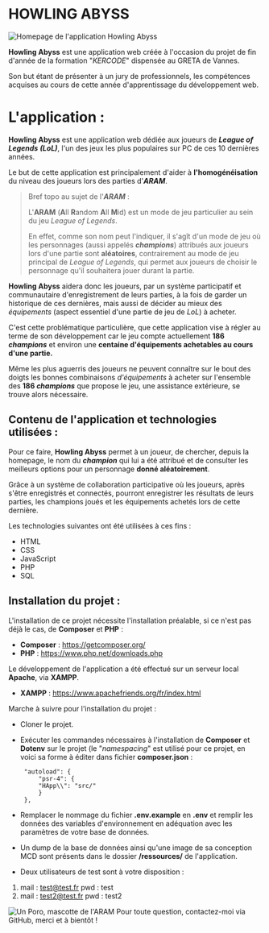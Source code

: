 # HOWLING ABYSS

![Homepage de l'application Howling Abyss](https://zupimages.net/up/23/16/0hkk.png)

**Howling Abyss** est une application web créée à l'occasion du projet de fin d'année de la formation "*KERCODE*" dispensée au GRETA de Vannes.

Son but étant de présenter à un jury de professionnels, les compétences acquises au cours de cette année d'apprentissage du développement web. 

# L'application :

**Howling Abyss** est une application web dédiée aux joueurs de ***League of Legends** **(LoL)***, l'un des jeux les plus populaires sur PC de ces 10 dernières années.

Le but de cette application est principalement d'aider à **l'homogénéisation** du niveau des joueurs lors des parties d'***ARAM***.

> Bref topo au sujet de l'***ARAM*** : 
> 
> L'**ARAM** (**A**ll **R**andom **A**ll **M**id) est un mode de jeu particulier au sein du jeu *League of Legends*. 
> 
> En effet, comme son nom peut l'indiquer, il s'agît d'un mode de jeu où les personnages (aussi appelés ***champions***) attribués aux joueurs lors d'une partie sont **aléatoires**, contrairement au mode de jeu principal de *League of Legends*,  qui permet aux joueurs de choisir le personnage qu'il souhaitera jouer durant la partie.

**Howling Abyss** aidera donc les joueurs, par un système participatif et communautaire d'enregistrement de leurs parties,  à la fois de garder un historique de ces dernières, mais aussi de décider au mieux des *équipements* (aspect essentiel d'une partie de jeu de *LoL*) à acheter.

C'est cette problématique particulière, que cette application vise à régler au terme de son développement car le jeu compte actuellement **186 *champions*** et environ une **centaine d'équipements achetables au cours d'une partie.** 

Même les plus aguerris des joueurs ne peuvent connaître sur le bout des doigts les bonnes combinaisons *d'équipements* à acheter sur l'ensemble des **186 *champions*** que propose le jeu, une assistance extérieure, se trouve alors nécessaire. 

## Contenu de l'application et technologies utilisées :

Pour ce faire, **Howling Abyss** permet à un joueur, de chercher, depuis la homepage, le nom du ***champion*** qui lui a été attribué et de consulter les meilleurs options pour un personnage **donné aléatoirement**.

Grâce à un système de collaboration participative où les joueurs, après s'être enregistrés et connectés, pourront enregistrer les résultats de leurs parties, les champions joués et les équipements achetés lors de cette dernière.

Les technologies suivantes ont été utilisées à ces fins :

 - HTML 
 - CSS
 - JavaScript 
 - PHP 
 - SQL

## Installation du projet : 

L'installation de ce projet nécessite l'installation préalable, si ce n'est pas déjà le cas, de **Composer** et **PHP** : 

 - **Composer** : https://getcomposer.org/
 - **PHP** : https://www.php.net/downloads.php

Le développement de l'application a été effectué sur un serveur local **Apache**, via **XAMPP**.

 - **XAMPP** : https://www.apachefriends.org/fr/index.html

Marche à suivre pour l'installation du projet : 

 - Cloner le projet. 
 - Exécuter les commandes nécessaires à l'installation de **Composer** et **Dotenv** sur le projet (le "*namespacing*" est utilisé pour ce projet, en voici sa forme à éditer dans fichier **composer.json** : 

		"autoload": {
			"psr-4": {
			"HApp\\": "src/"
			}
		},

 - Remplacer le nommage du fichier **.env.example** en **.env** et remplir les données des variables d'environnement en adéquation avec les paramètres de votre base de données.
 - Un dump de la base de données ainsi qu'une image de sa conception MCD sont présents dans le dossier **/ressources/** de l'application.
 - Deux utilisateurs de test sont à votre disposition :

 1) mail : test@test.fr pwd : test
 2) mail : test2@test.fr pwd : test2

![Un Poro, mascotte de l'ARAM](https://zupimages.net/up/23/16/wd8w.png) Pour toute question, contactez-moi via GitHub, merci et à bientôt !
